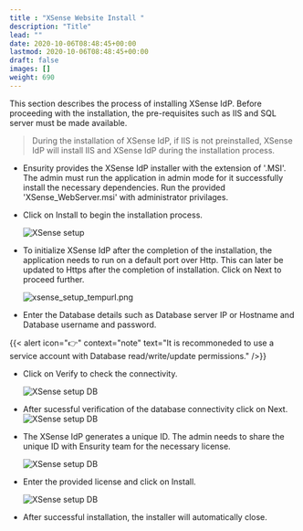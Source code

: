 ```yaml
---
title : "XSense Website Install "
description: "Title"
lead: ""
date: 2020-10-06T08:48:45+00:00
lastmod: 2020-10-06T08:48:45+00:00
draft: false
images: []
weight: 690
---
```


This section describes the process of installing XSense IdP. Before proceeding with the installation, the pre-requisites such as IIS and SQL server must be made available.

> During the installation of XSense IdP, if IIS is not preinstalled, XSense IdP will install IIS and XSense IdP during the installation process.

* Ensurity provides the XSense IdP installer with the extension of '.MSI'. The admin must run the application in admin mode for it successfully install the necessary dependencies. Run the provided 'XSense_WebServer.msi' with administrator privilages.

* Click on Install to begin the installation process.

    ![XSense setup](images/xsense_setup1.png)

* To initialize XSense IdP after the completion of the installation, the application needs to run on a default port over Http. This can later be updated to Https after the completion of installation. Click on Next to proceed further. 

    ![xsense_setup_tempurl.png](images/xsense_setup_tempurl.png)

* Enter the Database details such as Database server IP or Hostname and Database username and password.

{{< alert icon="👉" context="note" text="It is recommoneded to use a service account with Database read/write/update permissions." />}}

* Click on Verify to check the connectivity. 

    ![XSense setup DB](images/xsense_setup_db.png)

* After sucessful verification of the database connectivity click on Next.
    ![XSense setup DB](images/xsense_setup_db3.png)

* The XSense IdP generates a unique ID. The admin needs to share the unique ID with Ensurity team for the necessary license.

    ![XSense setup DB](images/xsense_setup_license.png)

* Enter the provided license and click on Install.

    ![XSense setup DB](images/xsense_setup_installstart.png)

* After successful installation, the installer will automatically close. 